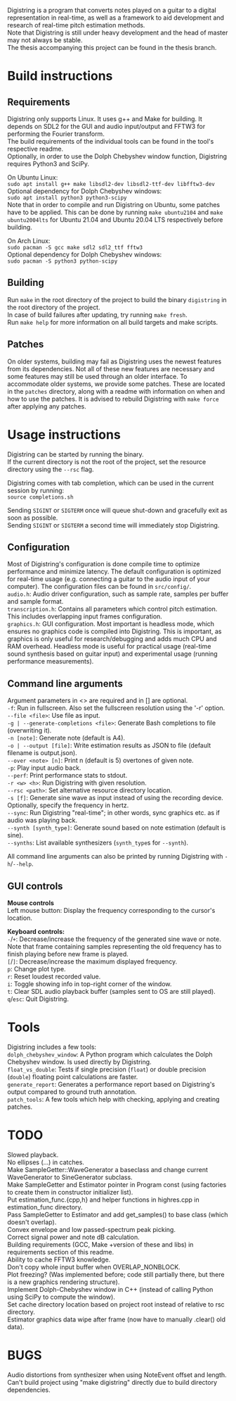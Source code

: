 Digistring is a program that converts notes played on a guitar to a digital representation in real-time, as well as a framework to aid development and research of real-time pitch estimation methods.  
Note that Digistring is still under heavy development and the head of master may not always be stable.  
The thesis accompanying this project can be found in the thesis branch.


# Build instructions
## Requirements
Digistring only supports Linux. It uses g++ and Make for building. It depends on SDL2 for the GUI and audio input/output and FFTW3 for performing the Fourier transform.  
The build requirements of the individual tools can be found in the tool's respective readme.  
Optionally, in order to use the Dolph Chebyshev window function, Digistring requires Python3 and SciPy.

On Ubuntu Linux:  
`sudo apt install g++ make libsdl2-dev libsdl2-ttf-dev libfftw3-dev`  
Optional dependency for Dolph Chebyshev windows:  
`sudo apt install python3 python3-scipy`  
Note that in order to compile and run Digistring on Ubuntu, some patches have to be applied. This can be done by running `make ubuntu2104` and `make ubuntu2004lts` for Ubuntu 21.04 and Ubuntu 20.04 LTS respectively before building.

On Arch Linux:  
`sudo pacman -S gcc make sdl2 sdl2_ttf fftw3`  
Optional dependency for Dolph Chebyshev windows:  
`sudo pacman -S python3 python-scipy`

## Building
Run `make` in the root directory of the project to build the binary `digistring` in the root directory of the project.  
In case of build failures after updating, try running `make fresh`.  
Run `make help` for more information on all build targets and make scripts.

## Patches
On older systems, building may fail as Digistring uses the newest features from its dependencies. Not all of these new features are necessary and some features may still be used through an older interface. To accommodate older systems, we provide some patches. These are located in the `patches` directory, along with a readme with information on when and how to use the patches. It is advised to rebuild Digistring with `make force` after applying any patches.


# Usage instructions
Digistring can be started by running the binary.  
If the current directory is not the root of the project, set the resource directory using the `--rsc` flag.

Digistring comes with tab completion, which can be used in the current session by running:  
`source completions.sh`

Sending `SIGINT` or `SIGTERM` once will queue shut-down and gracefully exit as soon as possible.  
Sending `SIGINT` or `SIGTERM` a second time will immediately stop Digistring.

## Configuration
Most of Digistring's configuration is done compile time to optimize performance and minimize latency. The default configuration is optimized for real-time usage (e.g. connecting a guitar to the audio input of your computer). The configuration files can be found in `src/config/`.  
`audio.h`: Audio driver configuration, such as sample rate, samples per buffer and sample format.  
`transcription.h`: Contains all parameters which control pitch estimation. This includes overlapping input frames configuration.  
`graphics.h`: GUI configuration. Most important is headless mode, which ensures no graphics code is compiled into Digistring. This is important, as graphics is only useful for research/debugging and adds much CPU and RAM overhead. Headless mode is useful for practical usage (real-time sound synthesis based on guitar input) and experimental usage (running performance measurements).

## Command line arguments
Argument parameters in <> are required and in [] are optional.  
`-f`: Run in fullscreen. Also set the fullscreen resolution using the '-r' option.  
`--file <file>`: Use file as input.  
`-g | --generate-completions <file>`: Generate Bash completions to file (overwriting it).  
`-n [note]`: Generate note (default is A4).  
`-o | --output [file]`: Write estimation results as JSON to file (default filename is output.json).  
`--over <note> [n]`: Print n (default is 5) overtones of given note.  
`-p`: Play input audio back.  
`--perf`: Print performance stats to stdout.  
`-r <w> <h>`: Run Digistring with given resolution.  
`--rsc <path>`: Set alternative resource directory location.  
`-s [f]`: Generate sine wave as input instead of using the recording device. Optionally, specify the frequency in hertz.  
`--sync`: Run Digistring "real-time"; in other words, sync graphics etc. as if audio was playing back.  
`--synth [synth_type]`: Generate sound based on note estimation (default is sine).  
`--synths`: List available synthesizers (`synth_type`s for `--synth`).

All command line arguments can also be printed by running Digistring with `-h`/`--help`.

## GUI controls
**Mouse controls**  
Left mouse button: Display the frequency corresponding to the cursor's location.

**Keyboard controls:**  
`-`/`+`: Decrease/increase the frequency of the generated sine wave or note. Note that frame containing samples representing the old frequency has to finish playing before new frame is played.  
`[`/`]`: Decrease/increase the maximum displayed frequency.  
`p`: Change plot type.  
`r`: Reset loudest recorded value.  
`i`: Toggle showing info in top-right corner of the window.  
`t`: Clear SDL audio playback buffer (samples sent to OS are still played).  
`q`/`esc`: Quit Digistring.


# Tools
Digistring includes a few tools:  
`dolph_chebyshev_window`: A Python program which calculates the Dolph Chebyshev window. Is used directly by Digistring.  
`float_vs_double`: Tests if single precision (`float`) or double precision (`double`) floating point calculations are faster.  
`generate_report`: Generates a performance report based on Digistring's output compared to ground truth annotation.  
`patch_tools`: A few tools which help with checking, applying and creating patches.


# TODO
Slowed playback.  
No ellipses (...) in catches.  
Make SampleGetter::WaveGenerator a baseclass and change current WaveGenerator to SineGenerator subclass.  
Make SampleGetter and Estimator pointer in Program const (using factories to create them in constructor initializer list).  
Put estimation_func.{cpp,h} and helper functions in highres.cpp in estimation_func directory.  
Pass SampleGetter to Estimator and add get_samples() to base class (which doesn't overlap).  
Convex envelope and low passed-spectrum peak picking.  
Correct signal power and note dB calculation.  
Building requirements (GCC, Make +version of these and libs) in requirements section of this readme.  
Ability to cache FFTW3 knowledge.  
Don't copy whole input buffer when OVERLAP_NONBLOCK.  
Plot freezing? (Was implemented before; code still partially there, but there is a new graphics rendering structure).  
Implement Dolph-Chebyshev window in C++ (instead of calling Python using SciPy to compute the window).  
Set cache directory location based on project root instead of relative to rsc directory.  
Estimator graphics data wipe after frame (now have to manually .clear() old data).


# BUGS
Audio distortions from synthesizer when using NoteEvent offset and length.  
Can't build project using "make digistring" directly due to build directory dependencies.

